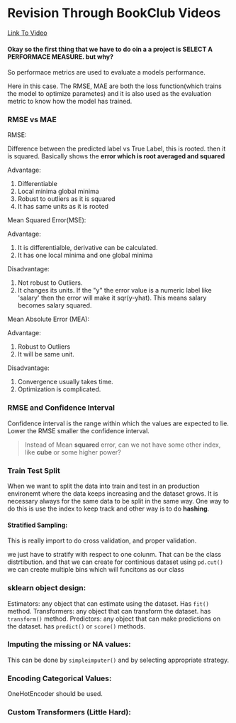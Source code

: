 # Revision Through BookClub Videos

[Link To Video](https://youtu.be/FipyCGhvOC4?list=PLheFoa5iXad7r2AhM3mwGr3t_GUGumQC2)


#### Okay so the first thing that we have to do oin a a project is SELECT A PERFORMACE MEASURE. but why?

So performace metrics are used to evaluate a models performance.

Here in this case. The RMSE, MAE are both the loss function(which trains the model to optimize parametes) and it is also used as the evaluation metric to know how the model has trained.


### RMSE vs MAE
RMSE:

Difference between the predicted label vs True Label, this is rooted. then it is squared. Basically shows the **error which is root averaged and squared**

Advantage:
1. Differentiable
2. Local minima global minima
3. Robust to outliers as it is squared
4. It has same units as it is rooted


Mean Squared Error(MSE):

Advantage:
1. It is differentialble, derivative can be calculated.
2. It has one local minima and one global minima

Disadvantage:
1. Not robust to Outliers.
2. It changes its units. If the "y" the error value is a numeric label like 'salary' then the error will make it sqr(y-yhat). This means salary becomes salary squared.

Mean Absolute Error (MEA):

Advantage:
1. Robust to Outliers
2. It will be same unit.

Disadvantage:
1. Convergence usually takes time.
2. Optimization is complicated.

### RMSE and Confidence Interval

Confidence interval is the range within which the values are expected to lie. Lower the RMSE smaller the confidence interval.

>Instead of Mean **squared** error, can we not have some other index, like **cube** or some higher power?

### Train Test Split

When we want to split the data into train and test in an production environemt where the data keeps increasing and the dataset grows. It is necessary always for the same data to be split in the same way. One way to do this is use the index to keep track and other way is to do **hashing**.

#### Stratified Sampling:
This is really import to do cross validation, and proper validation. 

we just have to stratify with respect to one colunm. That can be the class distrtibution. and that we can create for continious dataset using ```pd.cut()``` we can create multiple bins which will funcitons as our class

### sklearn object design:

Estimators: any object that can estimate using the dataset. Has ```fit()``` method.
Transformers: any object that can transform the dataset. has ```transform()``` method.
Predictors: any object that can make predictions on the dataset. has ```predict()``` or ```score()``` methods.

### Imputing the missing or NA values:
This can be done by ```simpleimputer()``` and by selecting appropriate strategy.

### Encoding Categorical Values:

OneHotEncoder should be used. 

### Custom Transformers (Little Hard):





